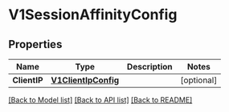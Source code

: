 # V1SessionAffinityConfig

## Properties
Name | Type | Description | Notes
------------ | ------------- | ------------- | -------------
**ClientIP** | [**V1ClientIpConfig**](v1.ClientIPConfig.md) |  | [optional] 

[[Back to Model list]](../README.md#documentation-for-models) [[Back to API list]](../README.md#documentation-for-api-endpoints) [[Back to README]](../README.md)


